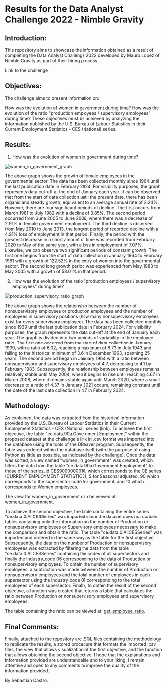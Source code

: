 #  Results for the Data Analyst Challenge 2022 - Nimble Gravity

## Introduction:

This repository aims to showcase the information obtained as a result of completing the Data Analyst Challenge 2022 developed by Mauro Lopez of Nimble Gravity as part of their hiring process.

Link to the challenge

## Objectives:

The challenge aims to present information on:

How was the evolution of women in government during time?
How was the evolution of the ratio "production employees / supervisory employees" during time?
These objectives must be achieved by analyzing the information published by the U.S. Bureau of Labour Statistics in their Current Employment Statistics - CES (National) series.

## Results:

1. How was the evolution of women in government during time?

![women_in_government_graph](https://github.com/urbsebastiancastro/Data-Analyst-Challenge-2022/assets/147194288/f805cbdd-e8d8-4137-8c4f-dfe878a1a3e1)

The above graph shows the growth of female employees in the governmental sector. The data has been collected monthly since 1964 until the last publication date in February 2024. For visibility purposes, the graph represents data cut-off at the end of January each year.
It can be observed that from the start of data collection until the present date, there has been organic and steady growth, equivalent to an average annual rate of 2.24%. However, there are four significant periods of decline. The first occurs from March 1981 to July 1982 with a decline of 3.85%. The second period occurred from June 2005 to June 2006, where there was a decrease of 2.91% in female government employment. The third decline is observed from May 2010 to June 2013, the longest period of recorded decline with a 4.91% loss of employment in that period. Finally, the period with the greatest decrease in a short amount of time was recorded from February 2020 to May of the same year, with a loss in employment of 7.07%. Likewise, we can observe two significant periods of constant growth. The first one begins from the start of data collection in January 1964 to February 1981 with a growth of 122.52% in the entry of women into the governmental sector. The second long growth period was experienced from May 1983 to May 2005 with a growth of 58.01% in that period.

2. How was the evolution of the ratio "production employees / supervisory employees" during time?

![production_supervisory_ratio_graph](https://github.com/urbsebastiancastro/Data-Analyst-Challenge-2022/assets/147194288/18bf7ffd-99ca-47c1-9ac0-3f68168f277d)

The above graph shows the relationship between the number of nonsupervisory employees or production employees and the number of employees in supervisory positions (how many nonsupervisory employees exist for every supervisory employee). The data has been collected monthly since 1939 until the last publication date in February 2024. For visibility purposes, the graph represents the data cut-off at the end of January each year.
The graph is divided into two periods of variability in the employee ratio. The first one occurred from the start of data collection in January 1939, with a ratio of 6.02, reaching a maximum of 8.73 in July 1943 and falling to the historical minimum of 3.6 in December 1963, spanning 25 years. The second period began in January 1964 with a ratio between nonsupervisory and supervisory employees of 4.7, decreasing to 4.1 by February 1983. Subsequently, the relationship between employees remains relatively stable until May 2004, when it begins to rise until reaching 4.67 in March 2008, where it remains stable again until March 2020, where a small decrease to a ratio of 4.37 in January 2021 occurs, remaining constant until the date of the last data collection in 4.7 in February 2024.

## Methodology:

As explained, the data was extracted from the historical information provided by the U.S. Bureau of Labour Statistics in their Current Employment Statistics - CES (National) series (link).
To achieve the first objective, the table "ce.data.90a.Government.Employment" within the proposed dataset at the challenge's link in .csv format was imported into the database using the tools of the DBeaver program. Subsequently, the table was ordered within the database itself (with the purpose of using Python as little as possible, as indicated by the challenge). Once the data was sorted, a view named "women_in_government" was created, which filters the data from the table "ce.data.90a.Government.Employment" to those of the series_id CES9000000010, which corresponds to the CE series (CURRENT EMPLOYMENT STATISTICS), S for Seasonal adjusted, 90 which corresponds to the supersector code for government, and 10 which corresponds to Women employees.

The view for women_in_government can be viewed at: [women_in_government](http://localhost:3000/women_in_government).

To achieve the second objective, the table containing the entire series "ce.data.0.AllCESSeries" was imported since the dataset does not contain tables containing only the information on the number of Production or nonsupervisory employees or Supervisory employees necessary to make the comparison and obtain the ratio. The table "ce.data.0.AllCESSeries" was imported and ordered in the same way as the table for the first objective. Subsequently, the data on the number of Production or nonsupervisory employees was extracted by filtering the data from the table "ce.data.0.AllCESSeries" containing the codes of all supersectors and finally the industry_code 06 corresponding to the data of Production or nonsupervisory employees. To obtain the number of supervisory employees, a subtraction was made between the number of Production or nonsupervisory employees and the total number of employees in each supersector using the industry_code 01 corresponding to the total employees of each supersector. Finally, to obtain the result of the second objective, a function was created that returns a table that calculates the ratio between Production or nonsupervisory employees and supervisory employees. 

The table containing the ratio can be viewed at: [get_employee_ratio](http://localhost:3000/rpc/get_employee_ratio).

## Final Comments:

Finally, attached to the repository are .SQL files containing the methodology to replicate the results, a stored procedure that formats the imported .csv files, the view that allows visualization of the first objective, and the function that allows obtaining the second objective. I hope that the explanations and information provided are understandable and to your liking. I remain attentive and open to any comments to improve the quality of the information provided.

By Sebastian Castro.
